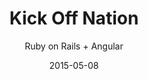 ---
title: Kick Off Nation
subtitle: Ruby on Rails + Angular
layout: default
modal-id: 2
date: 2015-05-08
img: kickoffnation.png
thumbnail: kickoffnation-thumbnail.png
alt: kickoffnation
project-date: May 2016
client: Kick Off Nation
category: Web Development
description: Kickoffnation is an indian start up revolutionizing sports in India. The app has many different applications i.e. customer facing, organzier app etc. Tech stack involves Ruby on Rails, AngularjS & Sass.


---